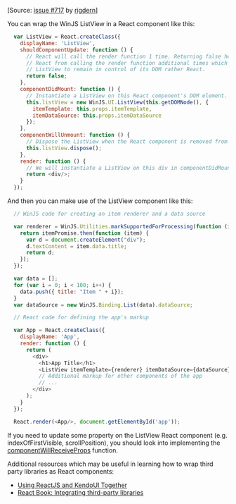 
[Source: [issue #717](https://github.com/winjs/winjs/issues/717#issuecomment-63427539) by [rigdern](https://github.com/rigdern)]

You can wrap the WinJS ListView in a React component like this:

```js
  var ListView = React.createClass({
    displayName: 'ListView',
    shouldComponentUpdate: function () {
      // React will call the render function 1 time. Returning false here prevents
      // React from calling the render function additional times which allows the
      // ListView to remain in control of its DOM rather React.
      return false;
    },
    componentDidMount: function () {
      // Instantiate a ListView on this React component's DOM element.
      this.listView = new WinJS.UI.ListView(this.getDOMNode(), {
        itemTemplate: this.props.itemTemplate,
        itemDataSource: this.props.itemDataSource
      });
    },
    componentWillUnmount: function () {
      // Dispose the ListView when the React component is removed from the DOM.
      this.listView.dispose();
    },
    render: function () {
      // We will instantiate a ListView on this div in componentDidMount.
      return <div/>;
    }
  });
```

And then you can make use of the ListView component like this:
```js
  // WinJS code for creating an item renderer and a data source

  var renderer = WinJS.Utilities.markSupportedForProcessing(function (itemPromise) {
    return itemPromise.then(function (item) {
      var d = document.createElement("div");
      d.textContent = item.data.title;
      return d;
    });
  });

  var data = [];
  for (var i = 0; i < 100; i++) {
    data.push({ title: "Item " + i});
  }
  var dataSource = new WinJS.Binding.List(data).dataSource;

  // React code for defining the app's markup

  var App = React.createClass({
    displayName: 'App',
    render: function () {
      return (
        <div>
          <h1>App Title</h1>
          <ListView itemTemplate={renderer} itemDataSource={dataSource} />
          // Additional markup for other components of the app
          // ...
        </div>
      );
    }
  });

  React.render(<App/>, document.getElementById('app'));
```

If you need to update some property on the ListView React component (e.g. indexOfFirstVisible, scrollPosition), you should look into implementing the [componentWillReceiveProps](http://facebook.github.io/react/docs/component-specs.html#updating-componentwillreceiveprops) function.

Additional resources which may be useful in learning how to wrap third party libraries as React components:
- [Using ReactJS and KendoUI Together](http://ifandelse.com/using-reactjs-and-kendoui-together/)
- [React Book: Integrating third-party libraries](http://www.reactbook.org/book/chapter5)

